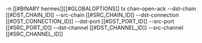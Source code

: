 -n [[#BINARY hermes]][[#GLOBALOPTIONS]] tx chan-open-ack --dst-chain [[#DST_CHAIN_ID]] --src-chain [[#SRC_CHAIN_ID]] --dst-connection [[#DST_CONNECTION_ID]] --dst-port [[#DST_PORT_ID]] --src-port [[#SRC_PORT_ID]] --dst-channel [[#DST_CHANNEL_ID]] --src-channel [[#SRC_CHANNEL_ID]]
